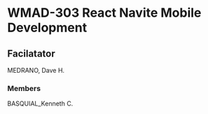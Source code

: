 # WMAD-303 React Navite Mobile Development

## Facilatator 
MEDRANO, Dave H.

### Members
BASQUIAL_Kenneth C.